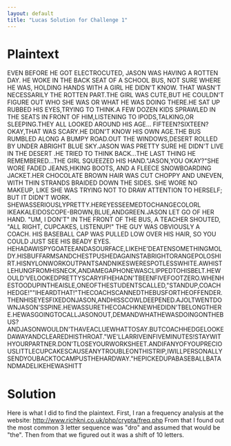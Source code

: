 ```yaml
---
layout: default
title: "Lucas Solution for Challenge 1"
---
```


# Plaintext

EVEN BEFORE HE GOT ELECTROCUTED, JASON WAS HAVING A ROTTEN DAY. HE WOKE IN THE BACK SEAT OF A SCHOOL BUS, NOT SURE WHERE HE WAS, HOLDING HANDS WITH A GIRL HE DIDN'T KNOW. THAT WASN'T NECESSARILY THE ROTTEN PART.THE GIRL WAS CUTE,BUT HE COULDN'T FIGURE OUT WHO SHE WAS OR WHAT HE WAS DOING THERE.HE SAT UP RUBBED HIS EYES,TRYING TO THINK.A FEW DOZEN KIDS SPRAWLED IN THE SEATS IN FRONT OF HIM,LISTENING TO IPODS,TALKING,OR SLEEPING.THEY ALL LOOKED AROUND HIS AGE... FIFTEEN?SIXTEEN?OKAY,THAT WAS SCARY.HE DIDN'T KNOW HIS OWN AGE.THE BUS RUMBLED ALONG A BUMPY ROAD.OUT THE WINDOWS,DESERT ROLLED BY UNDER ABRIGHT BLUE SKY.JASON WAS PRETTY SURE HE DIDN'T LIVE IN THE DESERT .HE TRIED TO THINK BACK...THE LAST THING HE REMEMBERED...THE GIRL SQUEEZED HIS HAND."JASON,YOU OKAY?"SHE WORE FADED JEANS,HIKING BOOTS, AND A FLEECE SNOWBOARDING JACKET.HER CHOCOLATE BROWN HAIR WAS CUT CHOPPY AND UNEVEN, WITH THIN STRANDS BRAIDED DOWN THE SIDES. SHE WORE NO MAKEUP, LIKE SHE WAS TRYING NOT TO DRAW ATTENTION TO HERSELF; BUT IT DIDN'T WORK. SHEWASSERIOUSLYPRETTY.HEREYESSEEMEDTOCHANGECOLORL IKEAKALEIDOSCOPE-BROWN,BLUE,ANDGREEN.JASON LET GO OF HER HAND. "UM, I DON'T" IN THE FRONT OF THE BUS, A TEACHER SHOUTED, "ALL RIGHT, CUPCAKES, LISTENUP!" THE GUY WAS OBVIOUSLY A COACH. HIS BASEBALL CAP WAS PULLED LOW OVER HIS HAIR, SO YOU COULD JUST SEE HIS BEADY EYES. HEHADAWISPYGOATEEANDASOURFACE,LIKEHE'DEATENSOMETHINGMOLDY.HISBUFFARMSANDCHESTPUSHEDAGAINSTABRIGHTORANGEPOLOSHIRT.HISNYLONWORKOUTPANTSANDNIKESWERESPOTLESSWHITE.AWHISTLEHUNGFROMHISNECK,ANDAMEGAPHONEWASCLIPPEDTOHISBELT.HEWOULD'VELOOKEDPRETTYSCARYIFHEHADN'TBEENFIVEFOOTZERO.WHENHESTOODUPINTHEAISLE,ONEOFTHESTUDENTSCALLED,"STANDUP,COACHHEDGE!""IHEARDTHAT!"THECOACHSCANNEDTHEBUSFORTHEOFFENDER.THENHISEYESFIXEDONJASON,ANDHISSCOWLDEEPENED.AJOLTWENTDOWNJASON'SSPINE.HEWASSURETHECOACHKNEWHEDIDN'TBELONGTHERE.HEWASGOINGTOCALLJASONOUT,DEMANDWHATHEWASDOINGONTHEBUS?ANDJASONWOULDN'THAVEACLUEWHATTOSAY.BUTCOACHHEDGELOOKEDAWAYANDCLEAREDHISTHROAT."WE'LLARRIVEINFIVEMINUTES!STAYWITHYOURPARTNER.DON'TLOSEYOURWORKSHEET.ANDIFANYOFYOUPRECIOUSLITTLECUPCAKESCAUSEANYTROUBLEONTHISTRIP,IWILLPERSONALLYSENDYOUBACKTOCAMPUSTHEHARDWAY."HEPICKEDUPABASEBALLBATANDMADELIKEHEWASHITT


# Solution

Here is what I did to find the plaintext.
First, I ran a frequency analysis at the website:
http://www.richkni.co.uk/php/crypta/freq.php
From that I found out the most common 3 letter sequence was "dro" and assumed that would be "the". Then from that we figured out it was a shift of 10 letters.
